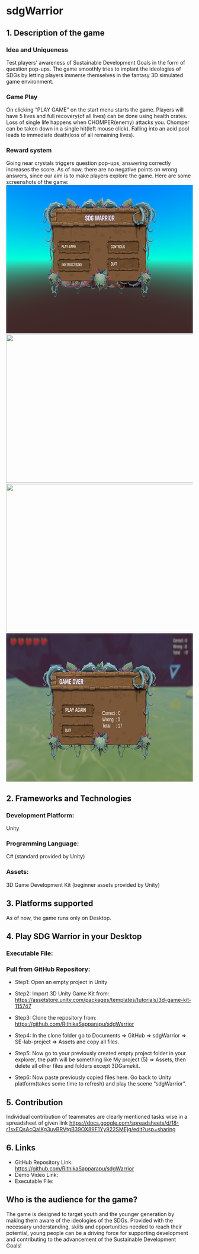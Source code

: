 # sdgWarrior
## 1. Description of the game
### Idea and Uniqueness
Test players’ awareness of Sustainable Development Goals in the form of question pop-ups.
The game smoothly tries to implant the ideologies of SDGs by letting players immerse themselves in the fantasy 3D simulated game environment.
### Game Play
On clicking “PLAY GAME” on the start menu starts the game.
Players will have 5 lives and full recovery(of all lives) can be done using health crates.
Loss of single life happens when CHOMPER(enemy) attacks you.
Chomper can be taken down in a single hit(left mouse click).
Falling into an acid pool leads to immediate death(loss of all remaining lives).
### Reward system
Going near crystals triggers question pop-ups, answering correctly increases the score.
As of now, there are no negative points on wrong answers, since our aim is to make players explore the game.
Here are some screenshots of the game:
<img src="images/menubar.png" height="400" width="700"><br/>
<img src="images/start.png" height="400" width="700"><br/>
<img src="images/acidpool.png" height="400" width="700"><br/>
<img src="images/quit.png" height="400" width="700"><br/>


## 2. Frameworks and Technologies
### Development Platform: 
Unity
### Programming Language: 
C# (standard provided by Unity)
### Assets: 
3D Game Development Kit (beginner assets provided by Unity)

## 3. Platforms supported
As of now, the game runs only on Desktop.

## 4. Play SDG Warrior in your Desktop
### Executable File: 
### Pull from GitHub Repository: 
* Step1: Open an empty project in Unity
* Step2: Import 3D Unity Game Kit from:
https://assetstore.unity.com/packages/templates/tutorials/3d-game-kit-115747
* Step3: Clone the repository from:
https://github.com/RithikaSapparapu/sdgWarrior
* Step4: In the clone folder go to Documents => GitHub => sdgWarrior => SE-lab-project =>    Assets and copy all files.

* Step5: Now go to your previously created empty project folder in your explorer, the path will be something like My project (5) => Assets, then delete all other files and folders except 3DGamekit.

* Step6: Now paste previously copied files here. Go back to Unity platform(takes some time to refresh) and play the scene “sdgWarrior”.

## 5. Contribution
Individual contribution of teammates are clearly mentioned tasks wise in a spreadsheet of given link
https://docs.google.com/spreadsheets/d/18-r1sxEQsAcQaIKg3uvBRVtgB39OX89F1Yy922SMEjg/edit?usp=sharing
## 6. Links
* GitHub Repository Link:
https://github.com/RithikaSapparapu/sdgWarrior
* Demo Video Link:
* Executable File:

## Who is the audience for the game?
The game is designed to target youth and the younger generation by making them aware of the ideologies of the SDGs. Provided with the necessary understanding, skills and opportunities needed to reach their potential, young people can be a driving force for supporting development and contributing to the advancement of the Sustainable Development Goals!
